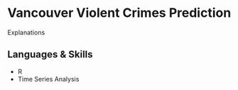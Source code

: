 # Vancouver Violent Crimes Prediction

Explanations

## Languages & Skills
* R
* Time Series Analysis
